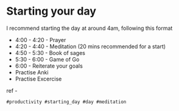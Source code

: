 # Starting your day

I recommend starting the day at around 4am, following this format

* 4:00 - 4:20 - Prayer
* 4:20 - 4:40 - Meditation (20 mins recommended for a start)
* 4:50 - 5:30 - Book of sages
* 5:30 - 6:00 - Game of Go
* 6:00 - Reiterate your goals
* Practise Anki
* Practise Excercise

ref - 

    #productivity #starting_day #day #meditation

